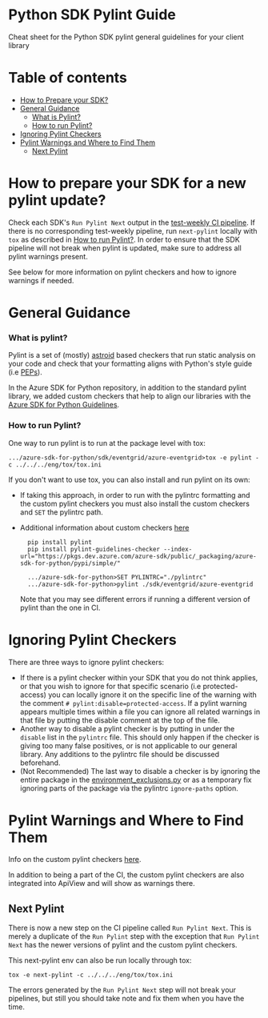 # Python SDK Pylint Guide

Cheat sheet for the Python SDK pylint general guidelines for your client library 

# Table of contents
  - [How to Prepare your SDK?](#how-to-prepare-your-sdk-for-a-new-pylint-update)
  - [General Guidance](#general-guidance)
    - [What is Pylint?](#what-is-pylint)
    - [How to run Pylint?](#how-to-run-pylint)
  - [Ignoring Pylint Checkers](#ignoring-pylint-checkers)
  - [Pylint Warnings and Where to Find Them](#pylint-warnings-and-where-to-find-them)
    - [Next Pylint](#next-pylint)

# How to prepare your SDK for a new pylint update?

Check each SDK's `Run Pylint Next` output in the [test-weekly CI pipeline](https://dev.azure.com/azure-sdk/internal/_build?pipelineNameFilter=python%20*%20tests-weekly). If there is no corresponding test-weekly pipeline, run `next-pylint` locally with `tox` as described in [How to run Pylint?](#how-to-run-pylint). In order to ensure that the SDK pipeline will not break when pylint is updated, make sure to address all pylint warnings present. 

See below for more information on pylint checkers and how to ignore warnings if needed.

# General Guidance 

### What is pylint?

Pylint is a set of (mostly) [astroid](https://pylint.pycqa.org/projects/astroid/en/latest/index.html) based checkers that run static analysis on your code and check that your formatting aligns with Python's style guide (i.e [PEPs](https://peps.python.org/)). 

In the Azure SDK for Python repository, in addition to the standard pylint library, we added custom checkers that help to align our libraries with the [Azure SDK for Python Guidelines](https://guidelinescollab.github.io/azure-sdk/python_introduction.html).

### How to run Pylint?

One way to run pylint is to run at the package level with tox:

    .../azure-sdk-for-python/sdk/eventgrid/azure-eventgrid>tox -e pylint -c ../../../eng/tox/tox.ini

If you don't want to use tox, you can also install and run pylint on its own:

 - If taking this approach, in order to run with the pylintrc formatting and the custom pylint checkers you must also install the custom checkers and `SET` the pylintrc path. 

- Additional information about custom checkers [here](https://github.com/Azure/azure-sdk-tools/blob/main/tools/pylint-extensions/azure-pylint-guidelines-checker/README.md)

        pip install pylint
        pip install pylint-guidelines-checker --index-url="https://pkgs.dev.azure.com/azure-sdk/public/_packaging/azure-sdk-for-python/pypi/simple/"

        .../azure-sdk-for-python>SET PYLINTRC="./pylintrc"
        .../azure-sdk-for-python>pylint ./sdk/eventgrid/azure-eventgrid

    Note that you may see different errors if running a different version of pylint than the one in CI.


# Ignoring Pylint Checkers

There are three ways to ignore pylint checkers:
- If there is a pylint checker within your SDK that you do not think applies, or that you wish to ignore for that specific scenario (i.e protected-access) you can locally ignore it on the specific line of the warning with the comment `# pylint:disable=protected-access`. If a pylint warning appears multiple times within a file you can ignore all related warnings in that file by putting the disable comment at the top of the file.
- Another way to disable a pylint checker is by putting in under the `disable` list in the `pylintrc` file. This should only happen if the checker is giving too many false positives, or is not applicable to our general library. Any additions to the pylintrc file should be discussed beforehand. 
- (Not Recommended) The last way to disable a checker is by ignoring the entire package in the [environment_exclusions.py](https://github.com/Azure/azure-sdk-for-python/blob/main/tools/azure-sdk-tools/ci_tools/environment_exclusions.py) or as a temporary fix ignoring parts of the package via the pylintrc `ignore-paths` option. 
        

# Pylint Warnings and Where to Find Them 

Info on the custom pylint checkers [here](https://github.com/Azure/azure-sdk-tools/blob/main/tools/pylint-extensions/azure-pylint-guidelines-checker).

In addition to being a part of the CI, the custom pylint checkers are also integrated into ApiView and will show as warnings there. 

## Next Pylint

There is now a new step on the CI pipeline called `Run Pylint Next`. This is merely a duplicate of the `Run Pylint` step with the exception that `Run Pylint Next` has the newer versions of pylint and the custom pylint checkers.

This next-pylint env can also be run locally through tox:

    tox -e next-pylint -c ../../../eng/tox/tox.ini

The errors generated by the `Run Pylint Next` step will not break your pipelines, but still you should take note and fix them when you have the time. 
